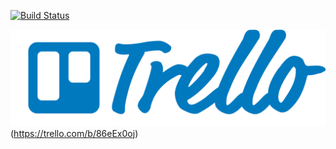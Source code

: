 [![Build Status](https://travis-ci.org/roderickjoseph/groceries_too.svg?branch=master)](https://travis-ci.org/roderickjoseph/groceries_too)




![alt](app/assets/images/trello-logo/trello-logo-blue.png)(https://trello.com/b/86eEx0oj)
